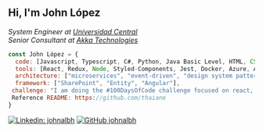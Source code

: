 <h2> Hi, I'm John López</h2>
<p><em>System Engineer at <a target="_blank" href="http://www.ucentral.edu.co">Universidad Central</a>
  </br>Senior Consultant at <a target="_blank" href="https://www.akka.eu">Akka Technologies</a>
</em></p>

```javascript
const John López = {
  code: [Javascript, Typescript, C#, Python, Java Basic Level, HTML, CSS ],
  tools: [React, Redux, Node, Styled-Components, Jest, Docker, Azure, Azure DevOps],
  architecture: ["microservices", "event-driven", "design system pattern"],
  framework: ["SharePoint", "Entity", "Angular"],
 challenge: "I am doing the #100DaysOfCode challenge focused on react, typescript, GraphQL, NetCore"
 Reference README: https://github.com/thaiane
}

```
[![Linkedin: johnalbh](https://img.shields.io/badge/johnalbh-blue?style=flat-square&logo=Linkedin&logoColor=white&link=https://www.linkedin.com/in/johnalbh/)](https://www.linkedin.com/in/johnalbh/)
[![GitHub johnalbh](https://img.shields.io/github/followers/johnalbh?label=follow&style=social)](https://github.com/johnalbh)
